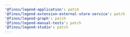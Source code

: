 ```yaml
---
'@finos/legend-application': patch
'@finos/legend-extension-external-store-service': patch
'@finos/legend-graph': patch
'@finos/legend-manual-tests': patch
'@finos/legend-studio': patch
---
```

